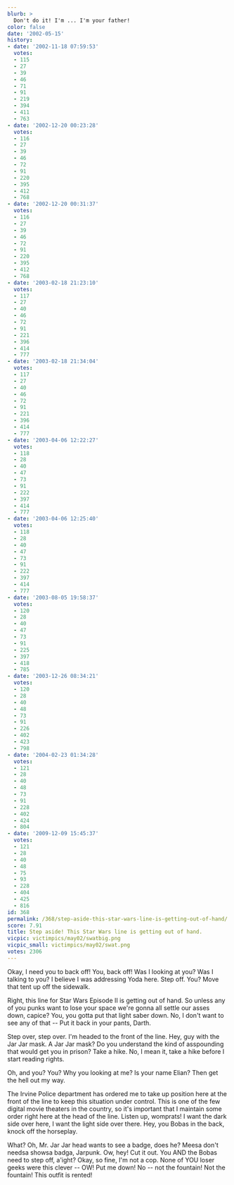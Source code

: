 ```yaml
---
blurb: >
  Don't do it! I'm ... I'm your father!
color: false
date: '2002-05-15'
history:
- date: '2002-11-18 07:59:53'
  votes:
  - 115
  - 27
  - 39
  - 46
  - 71
  - 91
  - 219
  - 394
  - 411
  - 763
- date: '2002-12-20 00:23:28'
  votes:
  - 116
  - 27
  - 39
  - 46
  - 72
  - 91
  - 220
  - 395
  - 412
  - 768
- date: '2002-12-20 00:31:37'
  votes:
  - 116
  - 27
  - 39
  - 46
  - 72
  - 91
  - 220
  - 395
  - 412
  - 768
- date: '2003-02-18 21:23:10'
  votes:
  - 117
  - 27
  - 40
  - 46
  - 72
  - 91
  - 221
  - 396
  - 414
  - 777
- date: '2003-02-18 21:34:04'
  votes:
  - 117
  - 27
  - 40
  - 46
  - 72
  - 91
  - 221
  - 396
  - 414
  - 777
- date: '2003-04-06 12:22:27'
  votes:
  - 118
  - 28
  - 40
  - 47
  - 73
  - 91
  - 222
  - 397
  - 414
  - 777
- date: '2003-04-06 12:25:40'
  votes:
  - 118
  - 28
  - 40
  - 47
  - 73
  - 91
  - 222
  - 397
  - 414
  - 777
- date: '2003-08-05 19:58:37'
  votes:
  - 120
  - 28
  - 40
  - 47
  - 73
  - 91
  - 225
  - 397
  - 418
  - 785
- date: '2003-12-26 08:34:21'
  votes:
  - 120
  - 28
  - 40
  - 48
  - 73
  - 91
  - 226
  - 402
  - 423
  - 798
- date: '2004-02-23 01:34:28'
  votes:
  - 121
  - 28
  - 40
  - 48
  - 73
  - 91
  - 228
  - 402
  - 424
  - 804
- date: '2009-12-09 15:45:37'
  votes:
  - 121
  - 28
  - 40
  - 48
  - 75
  - 93
  - 228
  - 404
  - 425
  - 816
id: 368
permalink: /368/step-aside-this-star-wars-line-is-getting-out-of-hand/
score: 7.91
title: Step aside! This Star Wars line is getting out of hand.
vicpic: victimpics/may02/swatbig.png
vicpic_small: victimpics/may02/swat.png
votes: 2306
---
```


Okay, I need you to back off! You, back off! Was I looking at you? Was I
talking to you? I believe I was addressing Yoda here. Step off. You?
Move that tent up off the sidewalk.

Right, this line for Star Wars Episode II is getting out of hand. So
unless any of you punks want to lose your space we're gonna all settle
our asses down, capice? You, you gotta put that light saber down. No, I
don't want to see any of that -- Put it back in your pants, Darth.

Step over, step over. I'm headed to the front of the line. Hey, guy with
the Jar Jar mask. A Jar Jar mask? Do you understand the kind of
asspounding that would get you in prison? Take a hike. No, I mean it,
take a hike before I start reading rights.

Oh, and you? You? Why you looking at me? Is your name Elian? Then get
the hell out my way.

The Irvine Police department has ordered me to take up position here at
the front of the line to keep this situation under control. This is one
of the few digital movie theaters in the country, so it's important that
I maintain some order right here at the head of the line. Listen up,
womprats! I want the dark side over here, I want the light side over
there. Hey, you Bobas in the back, knock off the horseplay.

What? Oh, Mr. Jar Jar head wants to see a badge, does he? Meesa don't
needsa showsa badga, Jarpunk. Ow, hey! Cut it out. You AND the Bobas
need to step off, a'ight? Okay, so fine, I'm not a cop. None of YOU
loser geeks were this clever -- OW! Put me down! No -- not the fountain!
Not the fountain! This outfit is rented!